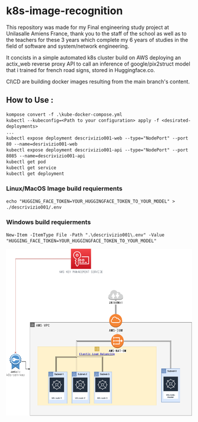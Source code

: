 # k8s-image-recognition

This repository was made for my Final engineering study project at Unilasalle Amiens France, thank you to the staff of the school as well as to the teachers for these 3 years which complete my 6 years of studies in the field of software and system/network engineering.

It concists in a simple automated k8s cluster build on AWS deploying an actix_web reverse proxy API to call an inference of google/pix2struct model that i trained for french road signs, stored in Huggingface.co.

CI\CD are building docker images resulting from the main branch's content.

## How to Use :
```shell
kompose convert -f .\kube-docker-compose.yml
kubectl --kubeconfig=<Path to your configuration> apply -f <desirated-deployments>
...
kubectl expose deployment descrivizio001-web --type="NodePort" --port 80 --name=desrivizio001-web
kubectl expose deployment descrivizio001-api --type="NodePort" --port 8085 --name=descrivizio001-api
kubectl get pod
kubectl get service
kubectl get deployment
```
### Linux/MacOS Image build requierments
```shell
echo "HUGGING_FACE_TOKEN=YOUR_HUGGINGFACE_TOKEN_TO_YOUR_MODEL" > ./descrivizio001/.env
```
### Windows build requierments
```shell
New-Item -ItemType File -Path ".\descrivizio001\.env" -Value "HUGGING_FACE_TOKEN=YOUR_HUGGINGFACE_TOKEN_TO_YOUR_MODEL"
```

![k8s-load-balanced.drawio.png](doc%2Frsc%2Fimg%2Fk8s-load-balanced.drawio.png)
